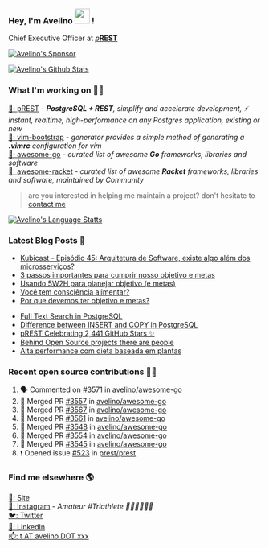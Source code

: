 ### Hey, I'm Avelino <img src="https://media.giphy.com/media/hvRJCLFzcasrR4ia7z/giphy.gif" width="30px"> !

Chief Executive Officer at [_p_**REST**](https://github.com/prest/prest)

[![Avelino's Sponsor](https://user-images.githubusercontent.com/31996/90784634-dc4b7480-e2d7-11ea-94b0-48754ff3afb1.png)](https://github.com/sponsors/avelino)

[![Avelino's Github Stats](https://github-readme-stats.vercel.app/api?username=avelino&theme=dracula&border_radius=10&hide_border=true)](https://avelino.run/about/)

### What I'm working on 👨‍💻

[🐘: pREST](https://github.com/prest/prest) - _**PostgreSQL + REST**, simplify and accelerate development, ⚡ instant, realtime, high-performance on any Postgres application, existing or new_<br />
[📝: vim-bootstrap](https://vim-bootstrap.com) - _generator provides a simple method of generating a **.vimrc** configuration for vim_<br />
[🐨: awesome-go](https://github.com/avelino/awesome-go) - _curated list of awesome **Go** frameworks, libraries and software_<br />
[🏸: awesome-racket](https://github.com/avelino/awesome-racket) - _curated list of awesome **Racket** frameworks, libraries and software, maintained by Community_

> are you interested in helping me maintain a project? don't hesitate to [contact me](mailto:t+github@avelino.xxx)

[![Avelino's Language Statts](https://github-readme-stats.vercel.app/api/top-langs/?username=avelino&theme=dracula&border_radius=10&hide_border=true&layout=compact)](https://avelino.run/about/)

### Latest Blog Posts 📕

<!-- BLOG:START -->
- [Kubicast - Episódio 45: Arquitetura de Software, existe algo além dos microsserviços?](https://avelino.run/kubicast-epis%C3%B3dio-45-arquitetura-de-software-existe-algo-al%C3%A9m-dos-microsservi%C3%A7os/)
- [3 passos importantes para cumprir nosso objetivo e metas](https://avelino.run/quote/3-passos-importantes-para-cumprir-nosso-objetivo-e-metas/)
- [Usando 5W2H para planejar objetivo (e metas)](https://avelino.run/quote/usando-5w2h-para-planejar-objetivo-e-metas/)
- [Você tem consciência alimentar?](https://avelino.run/quote/voce-tem-consciencia-alimentar/)
- [Por que devemos ter objetivo e metas?](https://avelino.run/quote/por-que-devemos-ter-objetivo-e-metas/)
<!-- BLOG:END -->
<!-- DEVTO:START -->
- [Full Text Search in PostgreSQL](https://dev.to/prestd/full-text-search-in-postgresql-4k6e)
- [Difference between INSERT and COPY in PostgreSQL](https://dev.to/prestd/difference-between-insert-and-copy-in-postgresql-1ifc)
- [pREST Celebrating 2,441 GitHub Stars ✨](https://dev.to/prestd/prest-celebrating-2-441-github-stars-9ln)
- [Behind Open Source projects there are people](https://dev.to/avelino/behind-open-source-projects-there-are-people-hd1)
- [Alta performance com dieta baseada em plantas](https://dev.to/avelino/alta-performance-com-dieta-baseada-em-plantas-ab3)
<!-- DEVTO:END -->

### Recent open source contributions 👨‍💻

<!--START_SECTION:activity-->
1. 🗣 Commented on [#3571](https://github.com/avelino/awesome-go/issues/3571) in [avelino/awesome-go](https://github.com/avelino/awesome-go)
2. 🎉 Merged PR [#3557](https://github.com/avelino/awesome-go/pull/3557) in [avelino/awesome-go](https://github.com/avelino/awesome-go)
3. 🎉 Merged PR [#3567](https://github.com/avelino/awesome-go/pull/3567) in [avelino/awesome-go](https://github.com/avelino/awesome-go)
4. 🎉 Merged PR [#3561](https://github.com/avelino/awesome-go/pull/3561) in [avelino/awesome-go](https://github.com/avelino/awesome-go)
5. 🎉 Merged PR [#3548](https://github.com/avelino/awesome-go/pull/3548) in [avelino/awesome-go](https://github.com/avelino/awesome-go)
6. 🎉 Merged PR [#3554](https://github.com/avelino/awesome-go/pull/3554) in [avelino/awesome-go](https://github.com/avelino/awesome-go)
7. 🎉 Merged PR [#3545](https://github.com/avelino/awesome-go/pull/3545) in [avelino/awesome-go](https://github.com/avelino/awesome-go)
8. ❗️ Opened issue [#523](https://github.com/prest/prest/issues/523) in [prest/prest](https://github.com/prest/prest)
<!--END_SECTION:activity-->

### Find me elsewhere 🌎

[🚀: Site](https://avelino.run) <br>
[📸: Instagram](https://instagram.com/avelinorun) - _Amateur #Triathlete 🏊‍♂️🚴‍♂️🏃‍♂️_ <br>
[🐦: Twitter](https://twitter.com/avelinorun) <br>
[💼: LinkedIn](https://www.linkedin.com/in/avelinorun) <br>
[📫: t AT avelino DOT xxx](mailto:t+github@avelino.xxx)
